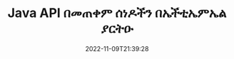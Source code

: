 ---
############################# Static ############################
layout: "product"
date: 2022-11-09T21:39:28
draft: false

product: "Editor"
product_tag: "editor"
platform: "Java"
platform_tag: "java"

############################# Head ############################
head_title: "Java Document Editor API | HTML በመጠቀም የWord Web XML ጽሑፍ ፋይሎችን ያርትዑ"
head_description: "የሰነድ አርታዒ ኤፒአይ ለጃቫ። የማይክሮሶፍት ዎርድ፣ ኤክስኤምኤል፣ ድር እና የጽሑፍ ፋይሎችን ወደ ኤችቲኤምኤል ጫን እና ከተጠቀምን በኋላ ወደ መጀመሪያው ቅርጸት ይቀይሩ።"

############################# Header ############################
title: "Java API በመጠቀም ሰነዶችን በኤችቲኤምኤል ያርትዑ"
description: "ሰነዶችን ለመቆጣጠር እና ወደ መጀመሪያው ቅርጸት ለመመለስ የጃቫ መተግበሪያዎችን ከኤችቲኤምኤል አርታኢ ጋር ያዋህዱ።"
button:
    enable: true

############################# SubMenu ############################
submenu:
    enable: true
    
    left:
        img_alt: "GroupDocs.Editor for Java"
        image: "https://www.groupdocs.cloud/templates/groupdocs/images/product-logos/groupdocs-editor-java.png"
        product: "GroupDocs.Editor"
        platform: "Java"

    middle:
        button:
            # button loop
            - link: "#overview"
              text: "አጠቃላይ እይታ"

            # button loop
            - link: "#features"
              text: "ዋና መለያ ጸባያት"

            # button loop
            - link: "#support"
              text: "ድጋፍ"

            # button loop
            - link: "https://products.groupdocs.app/editor"
              text: "የቀጥታ ማሳያ"

            # button loop
            - link: "https://purchase.groupdocs.com/pricing/editor/java"
              text: "የዋጋ አሰጣጥ"

    right:
        link_download: "https://downloads.groupdocs.com/editor"
        link_learn: "https://docs.groupdocs.com/editor/java/"
        link_buy: "https://purchase.groupdocs.com"

############################# Overview ############################
overview:
    enable: true
    content: |
      GroupDocs.Editor for Java API የሰነድ አርትዖትን በኤችቲኤምኤል መልክ ይፈቅዳል። ኤፒአይ በርካታ የሰነድ ቅርጸቶችን ይደግፋል እና ከማንኛውም ውጫዊ፣ ክፍት ምንጭ ወይም የሚከፈልበት HTML አርታዒ ጋር ሊጣመር ይችላል። አርታዒ ኤፒአይ ሰነዶችን ለመጫን፣ ወደ ኤችቲኤምኤል ለመቀየር፣ ኤችቲኤምኤልን ወደ ውጫዊ UI ያቀርባል ከዚያም ኤችቲኤምኤልን ከተጠቀምን በኋላ ወደ ዋናው ሰነድ ያስቀምጣል። እንዲሁም የተለያዩ የማይክሮሶፍት ዎርድ፣ የኤክሴል ተመን ሉሆች፣ የፓወር ፖይንት ፋይሎች፣ የክፍት ሰነድ ቅርጸቶች፣ XML እና TXT ሰነዶችን ለማመንጨት ሊያገለግል ይችላል።
    tabs:
      enable: true     
      
      ## TAB ONE ##
      tab_one:
        description: |
          የሚከተለው የGroupDocs.Editor for Java አጠቃላይ እይታ ነው።:

        left:
          enable: true
          icon: "fab fa-html5"
          title: "HTML በመጠቀም ማቀናበር"
          content: |
            * የሚደገፍ ሰነድ ጫን
            * HTML በመጠቀም ይዘትን ያርትዑ
            * ተዛማጅ ቅጦችን ያርትዑ
            * ወደ ዋናው ቅርጸት ቀይር
      
      ## TAB TWO ##
      tab_two:
        description: |
          GroupDocs.Editor ለጃቫ የሚከተሉትን ይደግፋል [የፋይል ቅርጸቶች](https://docs.groupdocs.com/editor/java/supported-document-formats/)

        left:
          enable: true
          table:
            # table loop
            - title: "Microsoft Office"
              content: |
                * **Microsoft Word**: DOC, DOCX, DOCM, DOT, DOTM, DOTX, FlatOPC, WordML, RTF
                * **Microsoft Excel**: XLS, XLSX, XLSM, XLT, XLTX, XLTM, XLSB, XLAM, CSV, TSV, SXC, SpreadsheetML, DIF, DSV
                * **Microsoft PowerPoint**: PPT, PPTX, PPTM, PPS, PPSX, PPSM, POT, POTX, POTM

        right:
          enable: true
          table:
            # table loop
            - title: "ሌሎች ቅርጸቶች ቤተሰቦች"
              content: |
                * **የሰነድ ቅርጸቶችን ይክፈቱ**: ODT, OTT, ODS, FODS, ODP, OTP
                * **የሰነድ ቅርጸቶችን ይክፈቱ**: MSG, MBOX, EML, EMLX
                * **የድር ቅርጸቶች**: HTML, MHTML, CHM, XML, TXT
                * **የድር ቅርጸቶች**: MOBI, AZW3, ePub

      ## TAB THREE ##
      tab_three:
        description: |
          GroupDocs.Editor for Java Operating Systems፣ Frameworks እና Package Managers በመከተል ይደግፋል:
        
        left:
          enable: true
          table:
            # table loop
            - icon: "fab fa-windows"
              title: "ስርዓተ ክወናዎች"
              content: |
                * Microsoft Windows Desktop
                * Microsoft Windows Server
                * Linux
                * MacOS

            # table loop
            - icon: "fas fa-code"
              title: "የሚደገፉ Frameworks"
              content: |
                * Java 7 (1.7) +

        right:
          enable: true
          table:
            # table loop
            - icon: "fas fa-cogs"
              title: "የልማት አካባቢ"
              content: |
                * NetBeans
                * IntelliJ IDEA
                * Eclipse
            # table loop
            - icon: "fas fa-tools"
              title: "አውቶሜሽን መሣሪያን ይገንቡ"
              content: |
                * Maven

############################# Features ############################
features:
    enable: true
    title: "GroupDocs.Editor ለጃቫ ባህሪያት"

    feature:
      # feature loop
      - icon: "fas fa-copy"
        content: "ቀላል የኤችቲኤምኤል አርታኢ ውህደት"

      # feature loop
      - icon: "fas fa-eye"
        content: "የሰነድ ለውጥ ወደ HTML DOM"

      # feature loop
      - icon: "fas fa-bolt"
        content: "የኤችቲኤምኤል ይዘትን ከሰነድ ዥረት ያውጡ"
      
      # feature loop
      - icon: "fas fa-file-powerpoint"
        content: "የ Word፣ Excel እና PowerPoint ፋይል ቅርጸቶችን ጫን፣ አርትዕ እና አስቀምጥ"

      # feature loop
      - icon: "fas fa-code"
        content: "ኤችቲኤምኤል ከተከተቱ ንጥረ ነገሮች ጋር ያውጡ"

      # feature loop
      - icon: "fas fa-cloud"
        content: "የኤክስኤምኤል ሰነዶችን ያስመጡ፣ ይመልከቱ እና ያርትዑ"

      # feature loop
      - icon: "fas fa-remove-format"
        content: "የኤችቲኤምኤል ይዘትን ማለፍ እና የተከተቱ መርጃዎችን አስቀምጥ"

      # feature loop
      - icon: "fas fa-comment-slash"
        content: "የቃል ማቀናበሪያ ሰነዶችን በፓጂናል ሁነታ ይመልከቱ፣ ያርትዑ እና ያስቀምጡ"

      # feature loop
      - icon: "fas fa-location-arrow"
        content: "የኤችቲኤምኤል አካል መለያ ይዘትን ከፋይል ያግኙ"

      # feature loop
      - icon: "fas fa-border-all"
        content: "የኤችቲኤምኤል ፋይል የ CSS ይዘትን ያውጡ"

      # feature loop
      - icon: "fas fa-wrench"
        content: "HTML DOM ለማግኘት የሕብረቁምፊ ይዘትን ተጠቀም እና ወደ ፋይል ለመቀየር"

      # feature loop
      - icon: "fas fa-columns"
        content: "ኤችቲኤምኤል DOMን በተከተቱ ንጥረ ነገሮች ይለውጡ"

      # feature loop
      - icon: "fas fa-file-word"
        content: "በኤችቲኤምኤል ውስጥ የበርካታ ቅርጸቶችን ፋይሎች ለአርትዖት ይለውጡ"

      # feature loop
      - icon: "fas fa-envelope"
        content: "ያለ አርትዖት የግቤት ሰነዶች ሜታ መረጃ ያግኙ"

      # feature loop
      - icon: "fas fa-print"
        content: "የተስተካከሉ ሰነዶችን ወደ ግልጽ የጽሑፍ ፋይል ቅርጸት ያስቀምጡ"

      # feature loop
      - icon: "fas fa-file-archive"
        content: "የልወጣ ትክክለኛነት"

      # feature loop
      - icon: "fas fa-lock"
        content: "የይለፍ ቃል ወደ የውጤት ሰነድ ተግብር"

      # feature loop
      - icon: "fas fa-file-code"
        content: "የውሂብ ጎታ (ዲቢ) አግኖስቲክ"
      
      # feature loop
      - icon: "fas fa-fill-drip"
        content: "የተጠቃሚ በይነገጽ (UI) አግኖስቲክ"

      # feature loop
      - icon: "fas fa-file-excel"
        content: "የሚለካ ፈቃድ መስጠትን ይደግፋል"

    more_feature:
      # more_feature_loop
      - title: "በትክክል ወደ HTML DOM ቀይር"
        content: |
          የGroupDocs.Editor ለጃቫን መጠቀም የሚደገፍ የፋይል ፎርማት ሰነድ የሚጭኑ አፕሊኬሽኖችን በጃቫ እንዲገነቡ ይፈቅድልዎታል ወደ HTML Document Object Model (DOM) ከተያያዥ አባላቶቹ ለምሳሌ CSS። በተጨማሪም የእኛ አርታዒ Java API ኤችቲኤምኤልን በማንኛውም ታዋቂ የኤችቲኤምኤል አርታኢዎች ውስጥ እንዲያርትዑ ይፈቅድልዎታል። የሚፈለጉት ማሻሻያዎች ከተደረጉ በኋላ፣ GroupDocs.Editor for Java ይህን የውጤት ኤችቲኤምኤል ወደ መጀመሪያው የፋይል ቅርጸት እንዲቀይሩ ያግዝዎታል።
          
          ```java
          // Create Editor class by loading an input document
          Editor editor = new Editor("Sample.docx");

          // Open document for edit and obtain EditableDocument
          EditableDocument original = editor.edit();

          // Obtain all-embedded HTML from it
          String allEmbeddedInside = original.getEmbeddedHtml();

          // If necessary, obtain pure HTML-markup, CSS, images and other resources in separate form

          // Whole HTML-markup, without any resources
          String completeHtmlMarkup = original.getContent();

          // Only HTML->BODY content, useful for most of WYSIWYG-editors
          String onlyInnerBody = original.getBodyContent();

          // All CSS stylesheets
          List<CssText> stylesheets = original.getCss();

          // All images, including raster and vector, but without CSS gradients
          List<IImageResource> images = original.getImages();

          // All font resources
          List<FontResourceBase> fonts = original.getFonts();

          // finally, send this content to your WYSIWYG HTML-editor
          ```
      # more_feature_loop
      - title: "ተጓዳኝ ንጥረ ነገሮችን ጫን እና አምጣ"
        content: "GroupDocs.Editor for Java API ተጓዳኝ ክፍሎችን እንደ ምስሎች፣ CSS፣ ቅርጸ-ቁምፊዎች እና ሌሎችም ካሉ የሚደገፉ ቅርጸቶች ሰነዶችን እንድታመጣ ያስችልሃል። ከዚያ እነዚህን የተገኙ ተያያዥ አባሎችን መጫን፣ ማቋረጥ እና ከመጨረሻው የኤችቲኤምኤል ፋይል ለየብቻ ማስቀመጥ እና በደንብ የሚተዳደር ውፅዓት እንዲኖርዎት ማድረግ ይችላሉ።"

############################# Support ############################
support:
    enable: true

############################# Solutions ############################
solutions:
    enable: true
    title: "GroupDocs.Editor ለሌሎች ታዋቂ የልማት አካባቢዎች የሰነድ አርትዖት ኤፒአይዎችን ያቀርባል"

    solution:
        # solution loop
        - img_alt: "GroupDocs.Editor for .NET"
          image: "https://www.groupdocs.cloud/templates/groupdocs/images/product-logos/groupdocs-editor-net.png"
          product: "GroupDocs.Editor"
          platform: ".NET"
          link: "/editor/net/"

############################# Back to top ###############################
back_to_top:
  enable: true
---